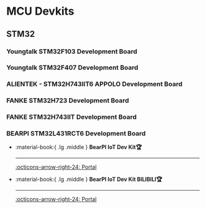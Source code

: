 # MCU Devkits

## STM32

### Youngtalk STM32F103 Development Board

### Youngtalk STM32F407 Development Board

### ALIENTEK - STM32H743IIT6 APPOLO Development Board

### FANKE STM32H723 Development Board

### FANKE STM32H743IIT Development Board

### BEARPI STM32L431RCT6 Development Board

<div class="grid cards" markdown>


-   :material-book:{ .lg .middle } __BearPI IoT Dev Kit🏆__

    ---

    [:octicons-arrow-right-24: <a href="https://www.bearpi.cn/dev_board/bearpi/iot/std/" target="_blank"> Portal </a>](#)

-   :material-book:{ .lg .middle } __BearPI IoT Dev Kit BILIBILI🏆__

    ---

    [:octicons-arrow-right-24: <a href="https://www.bilibili.com/video/BV1S5411x71A/?p=1" target="_blank"> Portal </a>](#)

</div>